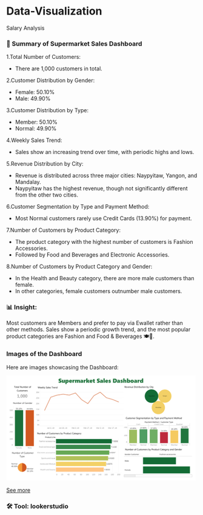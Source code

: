 # Data-Visualization
Salary Analysis

### 📌 Summary of Supermarket Sales Dashboard
1.Total Number of Customers:
- There are 1,000 customers in total.
  
2.Customer Distribution by Gender:
- Female: 50.10%
- Male: 49.90%
  
3.Customer Distribution by Type:
- Member: 50.10%
- Normal: 49.90%
  
4.Weekly Sales Trend:
- Sales show an increasing trend over time, with periodic highs and lows.
  
5.Revenue Distribution by City:
- Revenue is distributed across three major cities: Naypyitaw, Yangon, and Mandalay.
- Naypyitaw has the highest revenue, though not significantly different from the other two cities.
  
6.Customer Segmentation by Type and Payment Method:
- Most Normal customers rarely use Credit Cards (13.90%) for payment.
  
7.Number of Customers by Product Category:
- The product category with the highest number of customers is Fashion Accessories.
- Followed by Food and Beverages and Electronic Accessories.
  
8.Number of Customers by Product Category and Gender:
- In the Health and Beauty category, there are more male customers than female.
- In other categories, female customers outnumber male customers.
  
### 📊 Insight:
Most customers are Members and prefer to pay via Ewallet rather than other methods. Sales show a periodic growth trend, and the most popular product categories are Fashion and Food & Beverages 🍽️👗.

### Images of the Dashboard

Here are images showcasing the Dashboard:

<img src="https://github.com/paweenachodpaseart/Data-Visualization4/blob/main/Supermarket%20Dashboard.png?raw=true" width="500" />

[See more](https://github.com/paweenachodpaseart/Data-Visualization4/blob/main/Supermarket_Sale.twb)
### 🛠️ Tool: lookerstudio
